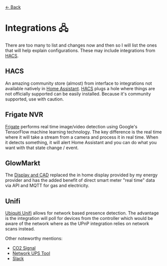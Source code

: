 [<- Back](README.md)
# Integrations 🖧
There are too many to list and changes now and then so I will list the ones that will help explain configurations. These may include integrations from [HACS](https://hacs.xyz/).

## HACS
An amazing community store (almost) from interface to integrations not available natively in [Home Assistant](https://home-assistant.io). [HACS](https://hacs.xyz/) plugs a hole where things are not officially supported can be easily installed. Because it's community supported, use with caution.

## Frigate NVR
[Frigate](https://github.com/blakeblackshear/frigate-hass-integration) performs real time image/video detection using Google's TensorFlow machine learning technology. The key difference is the real time where it will take a stream from a camera and process it in real time. When it detects something, it will alert Home Assistant and you can do what you want with that state change / event.

## GlowMarkt
The [Display and CAD](https://shop.glowmarkt.com/products/display-and-cad-combined-for-smart-meter-customers) replaced the in home display provided by my energy provider and has the added benefit of direct smart meter "real time" data via API and MQTT for gas and electricity.

## Unifi
[Ubiquiti Unifi](https://www.home-assistant.io/integrations/unifi/) allows for network based presence detection. The advantage is the integration will poll for devices from the controller which would be aware of the network where as the UPnP integration relies on network scans instead.

Other noteworthy mentions:
*   [CO2 Signal](https://www.home-assistant.io/integrations/co2signal/)
*   [Network UPS Tool](https://www.home-assistant.io/integrations/nut/)
*   [Slack](https://www.home-assistant.io/integrations/slack/)
